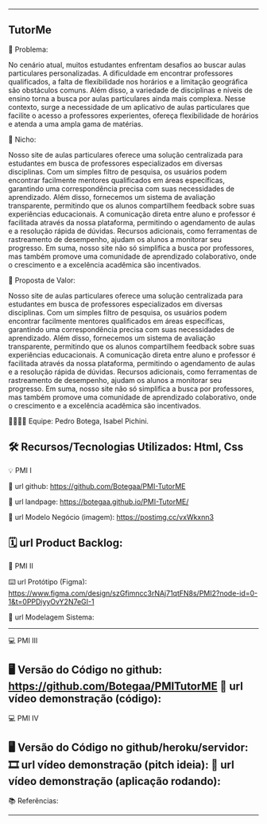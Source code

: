 -------------------
TutorMe
-------------------
🙁 Problema: 

  No cenário atual, muitos estudantes enfrentam desafios ao buscar aulas
          particulares personalizadas. A dificuldade em encontrar professores
          qualificados, a falta de flexibilidade nos horários e a limitação
          geográfica são obstáculos comuns. Além disso, a variedade de
          disciplinas e níveis de ensino torna a busca por aulas particulares
          ainda mais complexa. Nesse contexto, surge a necessidade de um
          aplicativo de aulas particulares que facilite o acesso a professores
          experientes, ofereça flexibilidade de horários e atenda a uma ampla
          gama de matérias.


🙂 Nicho: 

 Nosso site de aulas particulares oferece uma solução centralizada para
          estudantes em busca de professores especializados em diversas
          disciplinas. Com um simples filtro de pesquisa, os usuários podem
          encontrar facilmente mentores qualificados em áreas específicas,
          garantindo uma correspondência precisa com suas necessidades de
          aprendizado. Além disso, fornecemos um sistema de avaliação
          transparente, permitindo que os alunos compartilhem feedback sobre
          suas experiências educacionais. A comunicação direta entre aluno e
          professor é facilitada através da nossa plataforma, permitindo o
          agendamento de aulas e a resolução rápida de dúvidas. Recursos
          adicionais, como ferramentas de rastreamento de desempenho, ajudam os
          alunos a monitorar seu progresso. Em suma, nosso site não só
          simplifica a busca por professores, mas também promove uma comunidade
          de aprendizado colaborativo, onde o crescimento e a excelência
          acadêmica são incentivados.

🎁 Proposta de Valor: 

 Nosso site de aulas particulares oferece uma solução centralizada para
          estudantes em busca de professores especializados em diversas
          disciplinas. Com um simples filtro de pesquisa, os usuários podem
          encontrar facilmente mentores qualificados em áreas específicas,
          garantindo uma correspondência precisa com suas necessidades de
          aprendizado. Além disso, fornecemos um sistema de avaliação
          transparente, permitindo que os alunos compartilhem feedback sobre
          suas experiências educacionais. A comunicação direta entre aluno e
          professor é facilitada através da nossa plataforma, permitindo o
          agendamento de aulas e a resolução rápida de dúvidas. Recursos
          adicionais, como ferramentas de rastreamento de desempenho, ajudam os
          alunos a monitorar seu progresso. Em suma, nosso site não só
          simplifica a busca por professores, mas também promove uma comunidade
          de aprendizado colaborativo, onde o crescimento e a excelência
          acadêmica são incentivados.


🧑‍💻👩‍💻 Equipe: Pedro Botega, Isabel Pichini.


🛠️ Recursos/Tecnologias Utilizados: Html, Css
-------------------
💡 PMI I


🔗 url github: https://github.com/Botegaa/PMI-TutorME


🛬 url landpage: https://botegaa.github.io/PMI-TutorME/


🤝 url Modelo Negócio (imagem): https://postimg.cc/vxWkxnn3


🗓️ url Product Backlog:
-------------------
📲 PMI II



⌨️ url Protótipo (Figma): https://www.figma.com/design/szGfimncc3rNAj71qtFN8s/PMI2?node-id=0-1&t=0PPDiyyOvY2N7eGI-1


📝 url Modelagem Sistema: 


-------------------
💻 PMI III

🖥️ Versão do Código no github: https://github.com/Botegaa/PMITutorME
🎥 url vídeo demonstração (código):
-------------------
💻 PMI IV

🖥️ Versão do Código no github/heroku/servidor:
🎞️ url vídeo demonstração (pitch ideia):
🎥 url vídeo demonstração (aplicação rodando):
-------------------
📚 Referências:

-------------------
